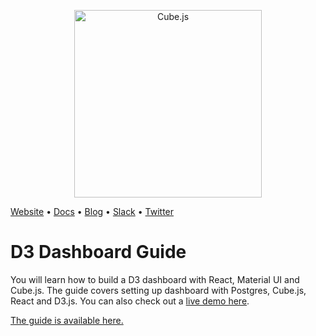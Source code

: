 <p align="center"><a href="https://cube.dev"><img src="https://i.imgur.com/zYHXm4o.png" alt="Cube.js" width="300px"></a></p>

[Website](https://cube.dev) • [Docs](https://cube.dev/docs) • [Blog](https://cube.dev/blog) • [Slack](https://slack.cube.dev) • [Twitter](https://twitter.com/thecubejs)

# D3 Dashboard Guide
You will learn how to build a D3 dashboard with React, Material UI and Cube.js.  The guide covers setting up dashboard with Postgres, Cube.js, React and D3.js.
You can also check out a [live demo here](https://d3-dashboard.cubecloudapp.dev//).

[The guide is available here.](https://d3-dashboard.cube.dev/)
